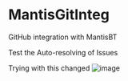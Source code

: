 # MantisGitInteg
GitHub integration with MantisBT

Test the Auto-resolving of Issues

Trying with this changed
![image](https://user-images.githubusercontent.com/85375724/165504720-06d0cb3c-10f0-492b-a33e-bfa133aaf33a.png)
